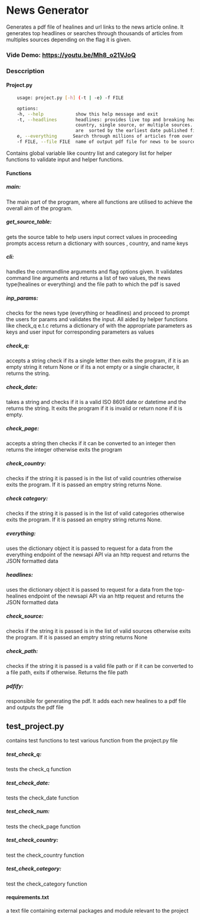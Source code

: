 # News Generator
Generates a pdf file of healines and url links to the news article online. It generates top headlines or searches through thousands of articles from multiples sources depending on the flag it is given.
### Vide Demo: <https://youtu.be/Mh8_o21VJoQ>
### Desccription
#### Project.py

```bash
    usage: project.py [-h] (-t | -e) -f FILE

    options:
    -h, --help            show this help message and exit
    -t, --headlines       headlines: provides live top and breaking headlines for a country, specific category in a    
                          country, single source, or multiple sources. You can also search with keywords. Articles
                          are  sorted by the earliest date published first
    e, --everything      Search through millions of articles from over 150,000 large and small news sources and blogs
    -f FILE, --file FILE  name of output pdf file for news to be sourced.
```

Contains global variable like country list and category list for helper functions to validate input and helper functions.

#### Functions

##### main: 
The main part of the program, where all functions are utilised to achieve the overall aim of the program.

##### get_source_table: 
gets the source table to help users input correct values in proceeding prompts access return a dictionary with sources , country, and name keys

##### cli: 
handles the commandline arguments and flag options given. It validates command line arguments and returns a list of two values, the news type(healines or everything) and the file path to which the pdf is saved

##### inp_params:
checks for the news type (everything or headlines) and proceed to prompt the users for params and validates the input. All aided by helper functions like check_q e.t.c returns a dictionary of with the appropriate parameters as keys and user input for corresponding parameters as values

##### check_q:
accepts a string check if its a single letter then exits the program, if it is an empty string it return None or if its a not empty or a single character, it returns the string.

##### check_date:
takes a string and checks if it is a valid ISO 8601 date or datetime and the returns the string. It exits the program if it is invalid or return none if it is empty.

##### check_page:
accepts a string then checks if it can be converted to an integer then returns the integer otherwise exits the program

##### check_country:
checks if the string it is passed is in the list of valid countries otherwise exits the program. If it is passed an emptry string returns None.

##### check category:
checks if the string it is passed is in the list of valid categories otherwise exits the program. If it is passed an emptry string returns None.

##### everything:
uses the dictionary object it is passed to request for a data from the everything endpoint of the newsapi API via an http request and returns the JSON formatted data

##### headlines:
uses the dictionary object it is passed to request for a data from the top-healines endpoint of the newsapi API via an http request and returns the JSON formatted data

##### check_source:
checks if the string it is passed is in the list of valid sources otherwise exits the program. If it is passed an emptry string returns None

##### check_path:
checks if the string it is passed is a valid file path or if it can be converted to a file path, exits if otherwise. Returns the file path

##### pdfify:
responsible for generating the pdf. It adds each new healines to a pdf file and outputs the pdf file

## test_project.py
contains test functions to test various function from the project.py file

##### test_check_q:
tests the check_q function

##### test_check_date:
tests the check_date function

##### test_check_num:
tests the check_page function

##### test_check_country:
test the check_country function

##### test_check_category:
test the check_category function

#### requirements.txt
a text file containing external packages and module relevant to the project
